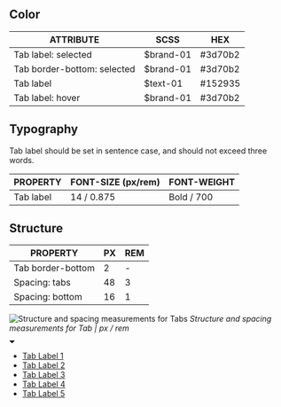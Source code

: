 ## Color

| ATTRIBUTE                       | SCSS      |  HEX    |
|-----------------------------|-----------|---------|
| Tab label: selected          | $brand-01 | #3d70b2 |
| Tab border-bottom: selected | $brand-01 | #3d70b2 |
| Tab label                    | $text-01  | #152935 |
| Tab label: hover             | $brand-01 | #3d70b2 |

## Typography

Tab label should be set in sentence case, and should not exceed three words.

| PROPERTY | FONT-SIZE (px/rem)      | FONT-WEIGHT  |
|----------|-----------------|--------------|
| Tab label | 14 / 0.875 | Bold / 700   |

## Structure

| PROPERTY          | PX | REM |
|-------------------|----|-----|
| Tab border-bottom | 2  | -   |
| Spacing: tabs     | 48 | 3   |
| Spacing: bottom   | 16 | 1   |

![Structure and spacing measurements for Tabs](images/tab-style-1.png)
_Structure and spacing measurements for Tab | px / rem_

<div data-insert-component="InteractiveSpec">
  <nav data-tabs class="bx--tabs" role="navigation">
    <div class="bx--tabs-trigger" tabindex="0">
      <a href="javascript:void(0)" class="bx--tabs-trigger-text" tabindex="-1"></a>
      <svg width="10" height="5" viewBox="0 0 10 5" fill-rule="evenodd">
        <path d="M10 0L5 5 0 0z"></path>
      </svg>
    </div>
    <ul class="bx--tabs__nav bx--tabs__nav--hidden" role="tablist">
      <li class="bx--tabs__nav-item bx--tabs__nav-item--selected" data-target=".tab-1" role="presentation">
        <a id="tab-link-1" class="bx--tabs__nav-link" href="javascript:void(0)" role="tab" aria-controls="tab-panel-1" aria-selected="true">Tab Label 1</a>
      </li>
      <li class="bx--tabs__nav-item" data-target=".tab-2" role="presentation">
        <a id="tab-link-2" class="bx--tabs__nav-link" href="javascript:void(0)" role="tab" aria-controls="tab-panel-2" aria-selected="false">Tab Label 2</a>
      </li>
      <li class="bx--tabs__nav-item" data-target=".tab-3" role="presentation">
        <a id="tab-link-3" class="bx--tabs__nav-link" href="javascript:void(0)" role="tab" aria-controls="tab-panel-3" aria-selected="false">Tab Label 3</a>
      </li>
      <li class="bx--tabs__nav-item" data-target=".tab-4" role="presentation">
        <a id="tab-link-4" class="bx--tabs__nav-link" href="javascript:void(0)" role="tab" aria-controls="tab-panel-4" aria-selected="false">Tab Label 4</a>
      </li>
      <li class="bx--tabs__nav-item" data-target=".tab-5" role="presentation">
        <a id="tab-link-5" class="bx--tabs__nav-link" href="javascript:void(0)" role="tab" aria-controls="tab-panel-5" aria-selected="false">Tab Label 5</a>
      </li>
    </ul>
  </nav>
</div>
